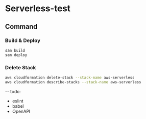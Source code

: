 # Serverless-test

## Command

### Build & Deploy

```bash
sam build
sam deploy
```

### Delete Stack

```bash
aws cloudformation delete-stack --stack-name aws-serverless
aws cloudformation describe-stacks --stack-name aws-serverless
```

--
todo:

- eslint
- babel
- OpenAPI
